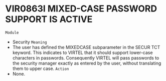 # VIR0863I MIXED-CASE PASSWORD SUPPORT IS ACTIVE
`Module`
- Security
`Meaning`
- The user has defined the MIXEDCASE subparameter in the SECUR TCT keyword. This indicates to VIRTEL that it should support lower-case characters in passwords. Consequently VIRTEL will pass passwords to the security manager exactly as entered by the user, without translating them to upper case.
`Action`
- None.
